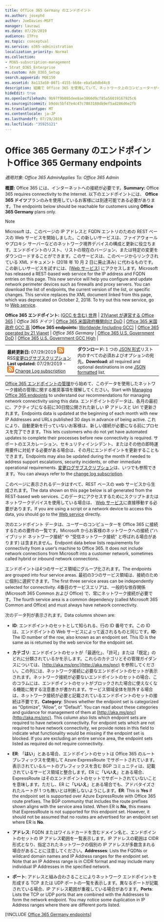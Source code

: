 ```yaml
---
title: Office 365 Germany のエンドポイント
ms.author: josephd
author: JoeDavies-MSFT
manager: laurawi
ms.date: 07/29/2019
audience: ITPro
ms.topic: conceptual
ms.service: o365-administration
localization_priority: Normal
ms.collection:
- M365-subscription-management
- Strat_O365_Enterprise
ms.custom: Adm_O365_Setup
search.appverid: MOE150
ms.assetid: 8a113a50-0071-4155-bb8e-eba5a8dbd4c8
description: 組織で Office 365 を使用していて、ネットワーク上のコンピューターがインターネットに接続できないように制限している場合は、次のように、送信許可一覧に含める必要があるエンドポイント (Fqdn、ポート、Url、および IPv4 および IPv6 アドレスの範囲) を確認します。コンピューターは Office 365 を正常に使用できます。
hideEdit: true
ms.openlocfilehash: 9b97f9b085dee8ae3866d9cf85a56019167925c6
ms.sourcegitcommit: b9ddc5bf47e4c47c7883180db9ef5ad286d6e2fb
ms.translationtype: MT
ms.contentlocale: ja-JP
ms.lasthandoff: 07/29/2019
ms.locfileid: "35925121"
---
```

# <a name="office-365-germany-endpoints"></a><span data-ttu-id="4475a-103">Office 365 Germany のエンドポイント</span><span class="sxs-lookup"><span data-stu-id="4475a-103">Office 365 Germany endpoints</span></span>

 <span data-ttu-id="4475a-104">*適用対象: Office 365 Admin*</span><span class="sxs-lookup"><span data-stu-id="4475a-104">*Applies To: Office 365 Admin*</span></span>

<span data-ttu-id="4475a-105">**概要:** Office 365 には、インターネットへの接続が必要です。</span><span class="sxs-lookup"><span data-stu-id="4475a-105">**Summary:** Office 365 requires connectivity to the Internet.</span></span> <span data-ttu-id="4475a-106">以下のエンドポイントには、 **Office 365 ドイツ**プランのみを使用しているお客様には到達可能である必要があります。</span><span class="sxs-lookup"><span data-stu-id="4475a-106">The endpoints below should be reachable for customers using **Office 365 Germany** plans only.</span></span>
  
> [!NOTE]
> <span data-ttu-id="4475a-p102">Microsoft は、このページの IP アドレスと FQDN エントリのための REST ベースの Web サービスを開始しました。この新しいサービスは、ファイアウォールやプロキシ サーバーなどのネットワーク境界デバイスの構成と更新に役立ちます。エンドポイントのリスト、リストの現在のバージョン、または特定の変更をダウンロードすることができます。このサービスは、このページからリンクされている XML ドキュメント (2018 年 10 月 2 日に廃止済み) に代わるものです。この新しいサービスを試すには、[[Web サービス]](office-365-ip-web-service.md) にアクセスします。</span><span class="sxs-lookup"><span data-stu-id="4475a-p102">Microsoft has released a REST-based web service for the IP address and FQDN entries on this page. This new service will help you configure and update network perimeter devices such as firewalls and proxy servers. You can download the list of endpoints, the current version of the list, or specific changes. This service replaces the XML document linked from this page, which was deprecated on October 2, 2018. To try out this new service, go to [Web service](office-365-ip-web-service.md).</span></span>
 
 <span data-ttu-id="4475a-112">**Office 365 エンドポイント:** [(GCC を含む) 世界](urls-and-ip-address-ranges.md)  | [21Vianet が運営する Office 365](urls-and-ip-address-ranges-21vianet.md)  | *Office 365 ドイツ* |  [Office 365 米国政府機関向け DoD](office-365-u-s-government-dod-endpoints.md) | [Office 365 米国政府 GCC 高](office-365-u-s-government-gcc-high-endpoints.md)  |</span><span class="sxs-lookup"><span data-stu-id="4475a-112">**Office 365 endpoints:** [Worldwide (including GCC)](urls-and-ip-address-ranges.md)  | [Office 365 operated by 21 Vianet](urls-and-ip-address-ranges-21vianet.md)  | *Office 365 Germany* | [Office 365 U.S. Government DoD](office-365-u-s-government-dod-endpoints.md) | [Office 365 U.S. Government GCC High](office-365-u-s-government-gcc-high-endpoints.md)  |</span></span>
  
|||
|:-----|:-----|
|<span data-ttu-id="4475a-113">**最終更新日:** 07/29/2019 ![-](media/5dc6bb29-25db-4f44-9580-77c735492c4b.png) RSS[変更ログサブスクリプション](https://endpoints.office.com/version/Germany?allversions=true&format=rss&clientrequestid=b10c5ed1-bad1-445f-b386-b919946339a7)</span><span class="sxs-lookup"><span data-stu-id="4475a-113">**Last updated:** 07/29/2019 - ![RSS](media/5dc6bb29-25db-4f44-9580-77c735492c4b.png) [Change Log subscription](https://endpoints.office.com/version/Germany?allversions=true&format=rss&clientrequestid=b10c5ed1-bad1-445f-b386-b919946339a7)</span></span> |<span data-ttu-id="4475a-114">**ダウンロード:** 1 つの [JSON 形式](https://endpoints.office.com/endpoints/Germany?clientrequestid=b10c5ed1-bad1-445f-b386-b919946339a7)リスト内のすべての必須およびオプションの宛先。</span><span class="sxs-lookup"><span data-stu-id="4475a-114">**Download:** all required and optional destinations in one [JSON formatted](https://endpoints.office.com/endpoints/Germany?clientrequestid=b10c5ed1-bad1-445f-b386-b919946339a7) list.</span></span>  <br/> |

<span data-ttu-id="4475a-115">[Office 365 エンドポイントの管理](managing-office-365-endpoints.md)から始めて、このデータを使用したネットワーク接続の管理に関する推奨事項を理解してください。</span><span class="sxs-lookup"><span data-stu-id="4475a-115">Start with [Managing Office 365 endpoints](managing-office-365-endpoints.md) to understand our recommendations for managing network connectivity using this data.</span></span> <span data-ttu-id="4475a-116">エンドポイントのデータは、各月の最初に、アクティブになる前に30日間公開された新しい IP アドレスと Url で更新されます。</span><span class="sxs-lookup"><span data-stu-id="4475a-116">Endpoints data is updated at the beginning of each month with new IP Addresses and URLs published 30 days in advance of being active.</span></span> <span data-ttu-id="4475a-117">これにより、自動更新を行っていないお客様は、新しい接続が必要になる前にプロセスを完了できます。</span><span class="sxs-lookup"><span data-stu-id="4475a-117">This lets customers who do not yet have automated updates to complete their processes before new connectivity is required.</span></span> <span data-ttu-id="4475a-118">サポートのエスカレーション、セキュリティインシデント、またはその他の即時運用要件に対処する必要がある場合は、その月にエンドポイントを更新することもできます。</span><span class="sxs-lookup"><span data-stu-id="4475a-118">Endpoints may also be updated during the month if needed to address support escalations, security incidents, or other immediate operational requirements.</span></span> <span data-ttu-id="4475a-119">[変更ログサブスクリプション](https://endpoints.office.com/version/Germany?allversions=true&format=rss&clientrequestid=b10c5ed1-bad1-445f-b386-b919946339a7)は、いつでも参照できます。</span><span class="sxs-lookup"><span data-stu-id="4475a-119">You can always refer to the [change log subscription](https://endpoints.office.com/version/Germany?allversions=true&format=rss&clientrequestid=b10c5ed1-bad1-445f-b386-b919946339a7).</span></span>

<span data-ttu-id="4475a-120">このページに表示されるデータはすべて、REST ベースの web サービスから生成されます。</span><span class="sxs-lookup"><span data-stu-id="4475a-120">The data shown on this page below is all generated from the REST-based web services.</span></span> <span data-ttu-id="4475a-121">このデータにアクセスするためにスクリプトまたはネットワークデバイスを使用している場合は、 [Web サービス](office-365-ip-web-service.md)に直接移動する必要があります。</span><span class="sxs-lookup"><span data-stu-id="4475a-121">If you are using a script or a network device to access this data, you should go to the [Web service](office-365-ip-web-service.md) directly.</span></span>

<span data-ttu-id="4475a-p105">次のエンドポイント データは、ユーザーのコンピューターを Office 365 に接続するための要件の一覧です。Microsoft からお客様のネットワークへの接続 (“ハイブリッド ネットワーク接続” や ”受信ネットワーク接続” と呼ばれる場合があります) は含まれません。</span><span class="sxs-lookup"><span data-stu-id="4475a-p105">Endpoint data below lists requirements for connectivity from a user’s machine to Office 365. It does not include network connections from Microsoft into a customer network, sometimes called hybrid or inbound network connections.</span></span>

<span data-ttu-id="4475a-124">エンドポイントは4つのサービス領域にグループ化されます。</span><span class="sxs-lookup"><span data-stu-id="4475a-124">The endpoints are grouped into four service areas.</span></span> <span data-ttu-id="4475a-125">最初の3つのサービス領域は、接続のために個別に選択できます。</span><span class="sxs-lookup"><span data-stu-id="4475a-125">The first three service areas can be independently selected for connectivity.</span></span> <span data-ttu-id="4475a-126">4番目のサービスエリアは、一般的な依存関係 (Microsoft 365 Common および Office) で、常にネットワーク接続が必要です。</span><span class="sxs-lookup"><span data-stu-id="4475a-126">The fourth service area is a common dependency (called Microsoft 365 Common and Office) and must always have network connectivity.</span></span>

<span data-ttu-id="4475a-127">次のデータ列が表示されます。</span><span class="sxs-lookup"><span data-stu-id="4475a-127">Data columns shown are:</span></span>

- <span data-ttu-id="4475a-p107">**ID**: エンドポイントのセットとして知られる、行の ID 番号です。この ID は、エンドポイントの Web サービスによって返されるものと同じです。</span><span class="sxs-lookup"><span data-stu-id="4475a-p107">**ID**: The ID number of the row, also known as an endpoint set. This ID is the same as is returned by the web service for the endpoint set.</span></span>

- <span data-ttu-id="4475a-p108">**カテゴリ**: エンドポイントのセットが「最適化」、「許可」または「既定」のどれに分類されているかを示します。これらのカテゴリとその管理ガイダンスについては、[http://aka.ms/pnc](http://aka.ms/pnc) を参照してください。この列には、ネットワーク接続に必要なエンドポイントのセットが表示されます。ネットワーク接続が必要ないエンドポイントのセットの場合、このコラムには、エンドポイントのセットがブロックされた場合に使えなくなる機能に関する注意書きが書かれます。サービス領域全体を除外する場合は、ネットワーク接続が必要と記載されているエンドポイントのセットの接続は不要です。</span><span class="sxs-lookup"><span data-stu-id="4475a-p108">**Category**: Shows whether the endpoint set is categorized as “Optimize”, “Allow”, or “Default”. You can read about these categories and guidance for management of them at [http://aka.ms/pnc](http://aka.ms/pnc). This column also lists which endpoint sets are required to have network connectivity. For endpoint sets which are not required to have network connectivity, we provide notes in this field to indicate what functionality would be missing if the endpoint set is blocked. If you are excluding an entire service area, the endpoint sets listed as required do not require connectivity.</span></span>

- <span data-ttu-id="4475a-p109">**ER**: 「**はい**」とある場合、エンドポイントのセットは Office 365 のルート プレフィックスを使用して Azure ExpressRoute でサポートされています。表示されているルートのプレフィックスを含む BGP コミュニティは、記載されているサービス領域と整合します。ER に「**いいえ**」とある場合、ExpressRoute はそのエンドポイントのセットでサポートされていないことを意味します。ただし、ER に「**いいえ**」とある場合でも、アドバタイズされたルートが 1 つも無いとは判断しないようにします。</span><span class="sxs-lookup"><span data-stu-id="4475a-p109">**ER**: This is **Yes** if the endpoint set is supported over Azure ExpressRoute with Office 365 route prefixes. The BGP community that includes the route prefixes shown aligns with the service area listed. When ER is **No**, this means that ExpressRoute is not supported for this endpoint set. However, it should not be assumed that no routes are advertised for an endpoint set where ER is **No**.</span></span>

- <span data-ttu-id="4475a-p110">**アドレス**: FQDN またはワイルドカードを含むドメイン名と、エンドポイントのセットの IP アドレス範囲を一覧表示します。IP アドレスの範囲は CIDR 形式となり、指定されたネットワークの個別の IP アドレスが多数含まれる場合があることに注意してください。</span><span class="sxs-lookup"><span data-stu-id="4475a-p110">**Addresses**: Lists the FQDNs or wildcard domain names and IP Address ranges for the endpoint set. Note that an IP Address range is in CIDR format and may include many individual IP Addresses in the specified network.</span></span>
 
- <span data-ttu-id="4475a-p111">**ポート**: アドレスと組み合わさることによりネットワーク エンドポイントを形成する TCP または UDP ポートの一覧を表示します。異なるポートが記載されている場合、IP アドレス範囲が重複している場合があります。</span><span class="sxs-lookup"><span data-stu-id="4475a-p111">**Ports**: Lists the TCP or UDP ports that are combined with the Addresses to form the network endpoint. You may notice some duplication in IP Address ranges where there are different ports listed.</span></span>

[!INCLUDE [Office 365 Germany endpoints](./includes/office-365-germany-endpoints.md)]

 

